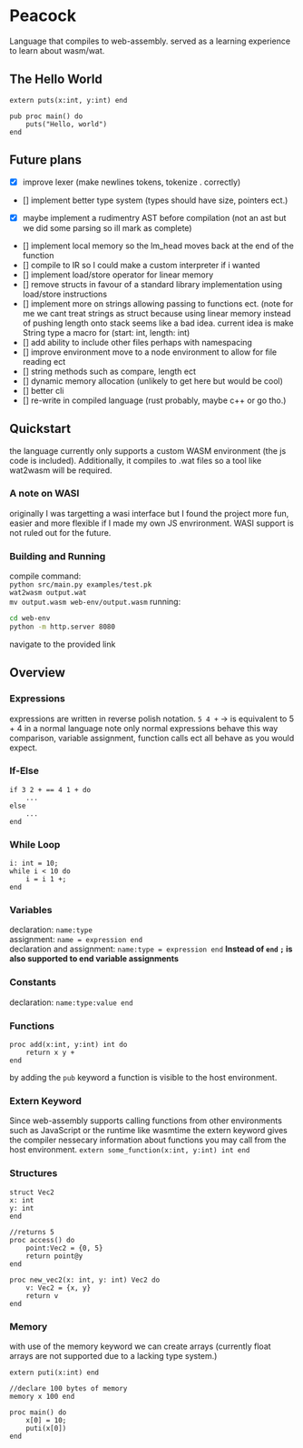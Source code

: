# Peacock
Language that compiles to web-assembly. served as a learning experience to learn about wasm/wat.

## The Hello World
```
extern puts(x:int, y:int) end

pub proc main() do
    puts("Hello, world")
end
```

## Future plans
- [x] improve lexer (make newlines tokens, tokenize . correctly)
- [] implement better type system (types should have size, pointers ect.)
- [x] maybe implement a rudimentry AST before compilation
(not an ast but we did some parsing so ill mark as complete)
- [] implement local memory so the lm_head moves back at the end of the function
- [] compile to IR so I could make a custom interpreter if i wanted
- [] implement load/store operator for linear memory
- [] remove structs in favour of a standard library implementation using load/store instructions
- [] implement more on strings allowing passing to functions ect.
    (note for me we cant treat strings as struct because using linear memory
    instead of pushing length onto stack seems like a bad idea. current idea is make String type a macro for (start: int, length: int)
- [] add ability to include other files perhaps with namespacing
- [] improve environment move to a node environment to allow for file reading ect
- [] string methods such as compare, length ect
- [] dynamic memory allocation (unlikely to get here but would be cool)
- [] better cli
- [] re-write in compiled language (rust probably, maybe c++ or go tho.)

## Quickstart
the language currently only supports a custom WASM environment (the js code is included). Additionally, it compiles to .wat files so a tool like wat2wasm will be required.

### A note on WASI
originally I was targetting a wasi interface but I found the project more fun, easier and more flexible if I made my own JS envrironment. WASI support is not ruled out for the future.

### Building and Running
compile command: <br>
`python src/main.py examples/test.pk`<br>
`wat2wasm output.wat`<br>
`mv output.wasm web-env/output.wasm`
running:
```sh
cd web-env
python -m http.server 8080
```
navigate to the provided link



## Overview

### Expressions
expressions are written in reverse polish notation.
`5 4 +` -> is equivalent to 5 + 4 in a normal language
note only normal expressions behave this way
comparison, variable assignment, function calls ect
all behave as you would expect.

### If-Else
```
if 3 2 + == 4 1 + do
    ...
else
    ...
end
```

### While Loop
```
i: int = 10;
while i < 10 do
    i = i 1 +;
end
```

### Variables
declaration: `name:type` <br>
assignment: `name = expression end` <br>
declaration and assignment: `name:type = expression end`
**Instead of `end` `;` is also supported to end variable assignments**

### Constants
declaration: `name:type:value end` <br>

### Functions
```
proc add(x:int, y:int) int do
    return x y +
end
```
by adding the `pub` keyword a function is visible
to the host environment.

### Extern Keyword
Since web-assembly supports calling functions from other environments such as JavaScript or the runtime like wasmtime the extern keyword gives the compiler nessecary information about functions you may call from the host environment.
`extern some_function(x:int, y:int) int end`

### Structures
```
struct Vec2
x: int
y: int
end

//returns 5
proc access() do
    point:Vec2 = {0, 5}
    return point@y
end

proc new_vec2(x: int, y: int) Vec2 do
    v: Vec2 = {x, y}
    return v
end
```

### Memory
with use of the memory keyword we can create arrays (currently float arrays are not supported due to a lacking type system.)

```
extern puti(x:int) end

//declare 100 bytes of memory
memory x 100 end

proc main() do 
    x[0] = 10;
    puti(x[0])
end
```